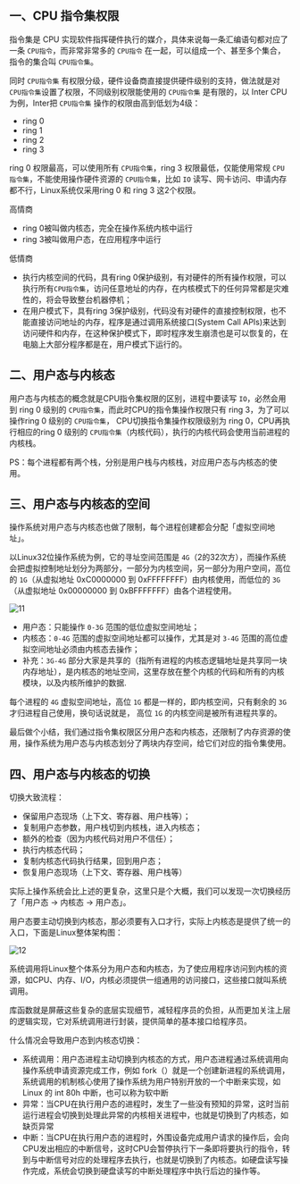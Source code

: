 ## 一、CPU 指令集权限

指令集是 CPU 实现软件指挥硬件执行的媒介，具体来说每一条汇编语句都对应了一条 `CPU指令`，而非常非常多的 `CPU指令` 在一起，可以组成一个、甚至多个集合，指令的集合叫 `CPU指令集`。

同时 `CPU指令集` 有权限分级，硬件设备商直接提供硬件级别的支持，做法就是对 `CPU指令集`设置了权限，不同级别权限能使用的 `CPU指令集` 是有限的，以 Inter CPU 为例，Inter把 `CPU指令集` 操作的权限由高到低划为4级：

- ring 0
- ring 1
- ring 2
- ring 3

ring 0 权限最高，可以使用所有 `CPU指令集`，ring 3 权限最低，仅能使用常规 `CPU指令集`，不能使用操作硬件资源的 `CPU指令集`，比如 `IO` 读写、网卡访问、申请内存都不行，Linux系统仅采用ring 0 和 ring 3 这2个权限。

高情商

- ring 0被叫做内核态，完全在操作系统内核中运行
- ring 3被叫做用户态，在应用程序中运行

低情商

- 执行内核空间的代码，具有ring 0保护级别，有对硬件的所有操作权限，可以执行所有`CPU指令集`，访问任意地址的内存，在内核模式下的任何异常都是灾难性的，将会导致整台机器停机；
- 在用户模式下，具有ring 3保护级别，代码没有对硬件的直接控制权限，也不能直接访问地址的内存，程序是通过调用系统接口(System Call APIs)来达到访问硬件和内存，在这种保护模式下，即时程序发生崩溃也是可以恢复的，在电脑上大部分程序都是在，用户模式下运行的。

## 二、用户态与内核态

用户态与内核态的概念就是CPU指令集权限的区别，进程中要读写 `IO`，必然会用到 ring 0 级别的 `CPU指令集`，而此时CPU的指令集操作权限只有 ring 3，为了可以操作ring 0 级别的 `CPU指令集`， CPU切换指令集操作权限级别为 ring 0，CPU再执行相应的ring 0 级别的 `CPU指令集`（内核代码），执行的内核代码会使用当前进程的内核栈。

PS：每个进程都有两个栈，分别是用户栈与内核栈，对应用户态与内核态的使用。

## 三、用户态与内核态的空间

操作系统对用户态与内核态也做了限制，每个进程创建都会分配「虚拟空间地址」。

以Linux32位操作系统为例，它的寻址空间范围是 `4G`（2的32次方），而操作系统会把虚拟控制地址划分为两部分，一部分为内核空间，另一部分为用户空间，高位的 `1G`（从虚拟地址 0xC0000000 到 0xFFFFFFFF）由内核使用，而低位的 `3G`（从虚拟地址 0x00000000 到 0xBFFFFFFF）由各个进程使用。

![11](D:\notes\操作系统笔记\资源\11.jpg)

- 用户态：只能操作 `0-3G` 范围的低位虚拟空间地址；
- 内核态：`0-4G` 范围的虚拟空间地址都可以操作，尤其是对 `3-4G` 范围的高位虚拟空间地址必须由内核态去操作；
- 补充：`3G-4G` 部分大家是共享的（指所有进程的内核态逻辑地址是共享同一块内存地址），是内核态的地址空间，这里存放在整个内核的代码和所有的内核模块，以及内核所维护的数据.

每个进程的 `4G` 虚拟空间地址，高位 `1G` 都是一样的，即内核空间，只有剩余的 `3G` 才归进程自己使用，换句话说就是， 高位 `1G` 的内核空间是被所有进程共享的。

最后做个小结，我们通过指令集权限区分用户态和内核态，还限制了内存资源的使用，操作系统为用户态与内核态划分了两块内存空间，给它们对应的指令集使用。

## 四、用户态与内核态的切换

切换大致流程：

- 保留用户态现场（上下文、寄存器、用户栈等）；
- 复制用户态参数，用户栈切到内核栈，进入内核态；
- 额外的检查（因为内核代码对用户不信任）；
- 执行内核态代码；
- 复制内核态代码执行结果，回到用户态；
- 恢复用户态现场（上下文、寄存器、用户栈等）

实际上操作系统会比上述的更复杂，这里只是个大概，我们可以发现一次切换经历了「用户态 -> 内核态 -> 用户态」。

用户态要主动切换到内核态，那必须要有入口才行，实际上内核态是提供了统一的入口，下面是Linux整体架构图：

![12](D:\notes\操作系统笔记\资源\12.jpg)

系统调用将Linux整个体系分为用户态和内核态，为了使应用程序访问到内核的资源，如CPU、内存、I/O，内核必须提供一组通用的访问接口，这些接口就叫系统调用。

库函数就是屏蔽这些复杂的底层实现细节，减轻程序员的负担，从而更加关注上层的逻辑实现，它对系统调用进行封装，提供简单的基本接口给程序员。

什么情况会导致用户态到内核态切换：

- 系统调用：用户态进程主动切换到内核态的方式，用户态进程通过系统调用向操作系统申请资源完成工作，例如 fork（）就是一个创建新进程的系统调用，系统调用的机制核心使用了操作系统为用户特别开放的一个中断来实现，如Linux 的 int 80h 中断，也可以称为软中断
- 异常：当CPU在执行用户态的进程时，发生了一些没有预知的异常，这时当前运行进程会切换到处理此异常的内核相关进程中，也就是切换到了内核态，如缺页异常
- 中断：当CPU在执行用户态的进程时，外围设备完成用户请求的操作后，会向CPU发出相应的中断信号，这时CPU会暂停执行下一条即将要执行的指令，转到与中断信号对应的处理程序去执行，也就是切换到了内核态。如硬盘读写操作完成，系统会切换到硬盘读写的中断处理程序中执行后边的操作等。








































